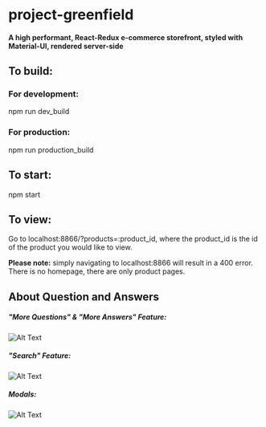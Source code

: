 # project-greenfield

#### A high performant, React-Redux e-commerce storefront, styled with Material-UI, rendered server-side

## To build:
### For development:
npm run dev_build

### For production:
npm run production_build

## To start:
npm start

## To view:
Go to localhost:8866/?products=:product_id, where the product_id is the id of the product you would like to view.

**Please note:** simply navigating to localhost:8866 will result in a 400 error. There is no homepage, there are only product pages.


## About Question and Answers
##### "More Questions" & "More Answers" Feature: <br/>
![Alt Text](https://media.giphy.com/media/J4mWNwB1RPzSdCULl2/giphy.gif)
<br/>

##### "Search" Feature:<br/>
![Alt Text](https://media.giphy.com/media/eIsNos72KHaXyp9wPz/giphy.gif)
<br/>

##### Modals: <br/>
![Alt Text](https://media.giphy.com/media/J5LkWEGFZ3jvf9HM6H/giphy.gif)



